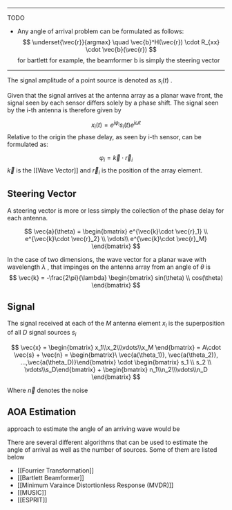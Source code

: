 ___
TODO 

- Any angle of arrival problem can be formulated as follows: 
	$$
	\underset{\vec{r}}{argmax}  \quad  \vec{b}^H(\vec{r}) \cdot R_{xx} \cdot \vec{b}(\vec{r})
	$$
	for bartlett for example, the beamformer b is simply the steering vector
___



The signal amplitude of a point source is denoted as $s_i(t)$ . 

Given that the signal arrives at the antenna array as a planar wave front, the signal seen by each sensor differs solely by a phase shift. The signal seen by the i-th antenna is therefore given by


$$
x_i(t) = e^{j\varphi_i}   s_i(t) e^{j\omega t}
$$
Relative to the origin the phase delay, as seen by i-th sensor, can be formulated as:

$$
\varphi_i = \vec{k} \cdot \vec{r}_i
$$
$\vec{k}$ is the [[Wave Vector]] and $\vec{r}_i$ is the position of the array element.

## Steering Vector 
A steering vector is more or less simply the collection of the phase delay for each antenna. 

$$
\vec{a}(\theta) = \begin{bmatrix} 
e^{\vec{k}\cdot \vec{r}_1} \\
e^{\vec{k}\cdot \vec{r}_2} \\
\vdots\\
e^{\vec{k}\cdot \vec{r}_M} \end{bmatrix}
$$

In the case of two dimensions, the wave vector for a planar wave with wavelength $\lambda$ , that impinges on the antenna array from an angle of $\theta$ is 
$$
\vec{k} =  -\frac{2\pi}{\lambda}  
\begin{bmatrix} sin(\theta) \\ cos(\theta) \end{bmatrix}
$$


## Signal 

The signal received at each of the $M$ antenna element $x_i$ is the superposition of all $D$ signal sources $s_i$ 

$$
\vec{x} = \begin{bmatrix} x_1\\x_2\\\vdots\\x_M \end{bmatrix}
= A\cdot \vec{s} + \vec{n} 
= \begin{bmatrix}\ \vec{a(\theta_1)}, \vec{a(\theta_2)}, ...,\vec{a(\theta_D)}\end{bmatrix} \cdot \begin{bmatrix} s_1 \\ s_2 \\ \vdots\\s_D\end{bmatrix} + \begin{bmatrix} n_1\\n_2\\\vdots\\n_D \end{bmatrix}
$$

Where $\vec{n}$ denotes the noise

## AOA Estimation 

 approach to estimate the angle of an arriving wave would be 


There are several different algorithms that can be used to estimate the angle of arrival as well as the number of sources. Some of them are listed below
- [[Fourrier Transformation]]
- [[Bartlett Beamformer]]
- [[Minimum Varaince Distortionless Response (MVDR)]]
- [[MUSIC]]
- [[ESPRIT]]